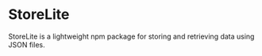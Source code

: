 # StoreLite
StoreLite is a lightweight npm package for storing and retrieving data using JSON files.
